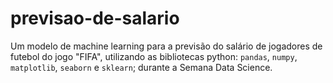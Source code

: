 # previsao-de-salario
Um modelo de machine learning para a previsão do salário de jogadores de futebol do jogo "FIFA", utilizando as bibliotecas python: `pandas`, `numpy`, `matplotlib`, `seaborn` e `sklearn`; durante a Semana Data Science.
